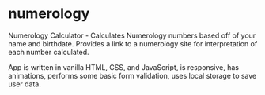 # numerology

Numerology Calculator - Calculates Numerology numbers based off of your name and birthdate.
Provides a link to a numerology site for interpretation of each number calculated.

App is written in vanilla HTML, CSS, and JavaScript, is responsive, has animations, performs some basic form validation, uses local storage to save user data.
